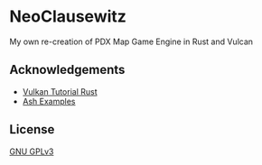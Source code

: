 # NeoClausewitz
My own re-creation of PDX Map Game Engine in Rust and Vulcan

## Acknowledgements
- [Vulkan Tutorial Rust](https://github.com/unknownue/vulkan-tutorial-rust)
- [Ash Examples](https://github.com/ash-rs/ash/blob/master/ash-examples)

## License
[GNU GPLv3](https://choosealicense.com/licenses/gpl-3.0/)
